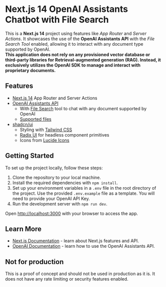 # Next.js 14 OpenAI Assistants Chatbot with File Search

This is a **Next.js 14** project using features like _App Router_ and _Server Actions_. It showcases the use of the **OpenAI Assistants API** with the _File Search Tool_ enabled, allowing it to interact with any document type supported by OpenAI.  
**This application does not rely on any provisioned vector database or third-party libraries for Retrieval-augmented generation (RAG). Instead, it exclusively utilizes the OpenAI SDK to manage and interact with proprietary documents.**

## Features

- [Next.js 14](https://nextjs.org) App Router and Server Actions
- [OpenAI Assistants API](https://platform.openai.com/docs/assistants/overview)
  - With [File Search](https://platform.openai.com/docs/assistants/tools/file-search) tool to chat with any document supported by OpenAI
  - [Supported files](https://platform.openai.com/docs/assistants/tools/file-search/supported-files)
- [shadcn/ui](https://ui.shadcn.com)
  - Styling with [Tailwind CSS](https://tailwindcss.com)
  - [Radix UI](https://radix-ui.com) for headless component primitives
  - Icons from [Lucide Icons](https://lucide.dev/)

## Getting Started

To set up the project locally, follow these steps:

1. Clone the repository to your local machine.
2. Install the required dependencies with `npm install`.
3. Set up your environment variables in a `.env` file in the root directory of the project. Use the provided `.env.example` file as a template. You will need to provide your OpenAI API Key.
4. Run the development server with `npm run dev`.

Open [http://localhost:3000](http://localhost:3000) with your browser to access the app.

## Learn More

- [Next.js Documentation](https://nextjs.org/docs) - learn about Next.js features and API.
- [OpenAI Documentation](https://platform.openai.com/docs/assistants/overview) - learn how to use the OpenAI Assistants API.

## Not for production

This is a proof of concept and should not be used in production as it is. It does not have any rate limiting or security features enabled.
